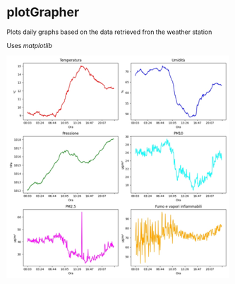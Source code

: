 # plotGrapher

Plots daily graphs based on the data retrieved fron the weather station


Uses _matplotlib_


![Ultimo Grafico](day.jpg)
